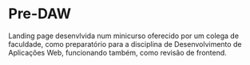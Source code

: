 # Pre-DAW
Landing page desenvlvida num minicurso oferecido por um colega de faculdade,
como preparatório para a disciplina de Desenvolvimento de Aplicações Web, funcionando também, como revisão de frontend.
